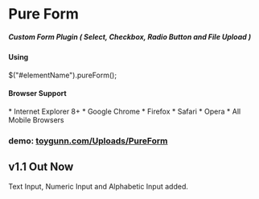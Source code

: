 <h1>Pure Form</h1>

<h5>Custom Form Plugin ( Select, Checkbox, Radio Button and File Upload )</h5>

<h4> Using </h4>
$("#elementName").pureForm();


<h4> Browser Support </h4>
* Internet Explorer 8+
* Google Chrome
* Firefox
* Safari
* Opera 
* All Mobile Browsers

<h3>demo: <a href="http://toygunn.com/Uploads/PureForm" target="_blank">toygunn.com/Uploads/PureForm</a></h3>

<h2>v1.1 Out Now</h2>
Text Input, Numeric Input and Alphabetic Input added.
